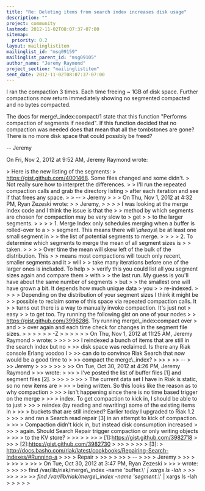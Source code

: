 ```yaml
---
title: "Re: Deleting items from search index increases disk usage"
description: ""
project: community
lastmod: 2012-11-02T08:07:37-07:00
sitemap:
  priority: 0.2
layout: mailinglistitem
mailinglist_id: "msg09159"
mailinglist_parent_id: "msg09105"
author_name: "Jeremy Raymond"
project_section: "mailinglistitem"
sent_date: 2012-11-02T08:07:37-07:00
---
```



I ran the compaction 3 times. Each time freeing ~ 1GB of disk space.
Further compactions now return immediately showing no segmented compacted
and no bytes compacted.

The docs for merge\\_index:compact/1 state that this function "Performs
compaction of segments if needed". If this function decided that no
compaction was needed does that mean that all the tombstones are gone?
There is no more disk space that could possibly be freed?

--
Jeremy


On Fri, Nov 2, 2012 at 9:52 AM, Jeremy Raymond  wrote:

&gt; Here is the new listing of the segments:
&gt; https://gist.github.com/4001468. Some files changed and some didn't.
&gt; Not really sure how to interpret the differences.
&gt;
&gt; I'll run the repeated compaction calls and grab the directory listing
&gt; after each iteration and see if that frees any space.
&gt;
&gt; --
&gt; Jeremy
&gt;
&gt;
&gt; On Thu, Nov 1, 2012 at 4:32 PM, Ryan Zezeski  wrote:
&gt; &gt; Jeremy,
&gt; &gt;
&gt; &gt; I was looking at the merge index code and I think the issue is that the
&gt; &gt; method by which segments are chosen for compaction may be very slow to
&gt; get
&gt; &gt; to the larger segments.
&gt; &gt;
&gt; &gt; 1. Merge Index only schedules merging when a buffer is rolled-over to a
&gt; &gt; segment. This means there will \\_always\\_ be at least one small segment in
&gt; &gt; the list of potential segments to merge.
&gt; &gt;
&gt; &gt; 2. To determine which segments to merge the mean of all segment sizes is
&gt; &gt; taken.
&gt; &gt;
&gt; &gt; Over time the mean will skew left of the bulk of the distribution. This
&gt; &gt; means most compactions will touch only recent, smaller segments and it
&gt; will
&gt; &gt; take many iterations before one of the larger ones is included. To help
&gt; &gt; verify this you could list all you segment sizes again and compare them
&gt; with
&gt; &gt; the last run. My guess is you'll have about the same number of segments
&gt; but
&gt; &gt; the smallest one will have grown a bit. It depends how much unique data
&gt; you
&gt; &gt; re-indexed.
&gt; &gt;
&gt; &gt; Depending on the distribution of your segment sizes I think it might be
&gt; &gt; possible to reclaim some of this space via repeated compaction calls. It
&gt; &gt; turns out there is a way to manually invoke compaction. It's just not
&gt; easy
&gt; &gt; to get too. Try running the following gist on one of your nodes
&gt; &gt; https://gist.github.com/3996286. Try running merge\\_index:compact over
&gt; and
&gt; &gt; over again and each time check for changes in the segment file sizes.
&gt; &gt;
&gt; &gt;
&gt; &gt; -Z
&gt; &gt;
&gt; &gt;
&gt; &gt; On Thu, Nov 1, 2012 at 11:25 AM, Jeremy Raymond 
&gt; wrote:
&gt; &gt;&gt;
&gt; &gt;&gt; I reindexed a bunch of items that are still in the search index but no
&gt; &gt;&gt; disk space was reclaimed. Is there any Riak console Erlang voodoo I
&gt; &gt;&gt; can do to convince Riak Search that now would be a good time to
&gt; &gt;&gt; compact the merge\\_index?
&gt; &gt;&gt;
&gt; &gt;&gt; --
&gt; &gt;&gt; Jeremy
&gt; &gt;&gt;
&gt; &gt;&gt;
&gt; &gt;&gt; On Tue, Oct 30, 2012 at 4:26 PM, Jeremy Raymond 
&gt; &gt;&gt; wrote:
&gt; &gt;&gt; &gt; I've posted the list of buffer files [1] and segment files [2].
&gt; &gt;&gt; &gt;
&gt; &gt;&gt; &gt; The current data set I have in Riak is static, so no new items are
&gt; &gt;&gt; &gt; being written. So this looks like the reason as to why compaction
&gt; &gt;&gt; &gt; isn't happening since there is no time based trigger on the merge
&gt; &gt;&gt; &gt; index. To get compaction to kick in, I should be able to to just
&gt; &gt;&gt; &gt; reindex (by reading and rewriting) some of the existing items in
&gt; &gt;&gt; &gt; buckets that are still indexed? Earlier today I upgraded to Riak 1.2
&gt; &gt;&gt; &gt; and ran a Search read repair [3] in an attempt to kick of compaction.
&gt; &gt;&gt; &gt; Compaction didn't kick in, but instead disk consumption increased
&gt; &gt;&gt; &gt; again. Should Search Repair trigger compaction or only writing objects
&gt; &gt;&gt; &gt; to the KV store?
&gt; &gt;&gt; &gt;
&gt; &gt;&gt; &gt; [1]:https://gist.github.com/3982718
&gt; &gt;&gt; &gt; [2]:https://gist.github.com/3982730
&gt; &gt;&gt; &gt;
&gt; &gt;&gt; &gt; [3]:
&gt; http://docs.basho.com/riak/latest/cookbooks/Repairing-Search-Indexes/#Running-a
&gt; &gt;&gt; &gt; Repair
&gt; &gt;&gt; &gt;
&gt; &gt;&gt; &gt; --
&gt; &gt;&gt; &gt; Jeremy
&gt; &gt;&gt; &gt;
&gt; &gt;&gt; &gt;
&gt; &gt;&gt; &gt; On Tue, Oct 30, 2012 at 3:47 PM, Ryan Zezeski 
&gt; &gt;&gt; &gt; wrote:
&gt; &gt;&gt; &gt;&gt; find /var/lib/riak/merge\\_index -name 'buffer.\\*' | xargs ls -lah
&gt; &gt;&gt; &gt;&gt;
&gt; &gt;&gt; &gt;&gt; find /var/lib/riak/merge\\_index -name 'segment.\\*' | xargs ls -lah
&gt; &gt;
&gt; &gt;
&gt;

